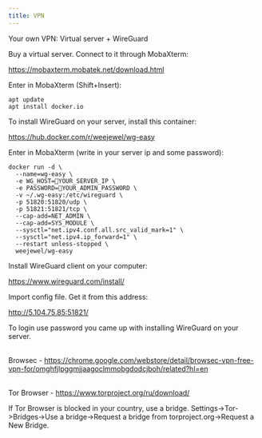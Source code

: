 ```yaml
---
title: VPN
---
```


Your own VPN: Virtual server + WireGuard

Buy a virtual server. Connect to it through MobaXterm:

<https://mobaxterm.mobatek.net/download.html>

Enter in MobaXterm (Shift+Insert):

```
apt update
apt install docker.io
```

To install WireGuard on your server, install this container:

<https://hub.docker.com/r/weejewel/wg-easy>

Enter in MobaXterm (write in your server ip and some password):

```
docker run -d \
  --name=wg-easy \
  -e WG_HOST=🚨YOUR_SERVER_IP \
  -e PASSWORD=🚨YOUR_ADMIN_PASSWORD \
  -v ~/.wg-easy:/etc/wireguard \
  -p 51820:51820/udp \
  -p 51821:51821/tcp \
  --cap-add=NET_ADMIN \
  --cap-add=SYS_MODULE \
  --sysctl="net.ipv4.conf.all.src_valid_mark=1" \
  --sysctl="net.ipv4.ip_forward=1" \
  --restart unless-stopped \
  weejewel/wg-easy
  ```
  
Install WireGuard client on your computer:

<https://www.wireguard.com/install/>

Import config file. Get it from this address:

<http://5.104.75.85:51821/>

To login use password you came up with installing WireGuard on your server.
<br><br>

Browsec - <https://chrome.google.com/webstore/detail/browsec-vpn-free-vpn-for/omghfjlpggmjjaagoclmmobgdodcjboh/related?hl=en>
<br><br>

Tor Browser - <https://www.torproject.org/ru/download/>

If Tor Browser is blocked in your country, use a bridge. Settings->Tor->Bridges->Use a bridge->Request a bridge from torproject.org->Request a New Bridge.